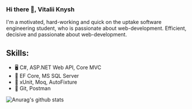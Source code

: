 ### Hi there 👋, Vitalii Knysh
I'm a motivated, hard-working and quick on the uptake software engineering student, who is passionate about web-development. Efficient, decisive and passionate about web-development.

## Skills: 
* :desktop_computer: C#, ASP.NET Web API, Core MVC
* :notebook: EF Core, MS SQL Server
* :book: xUnit, Moq, AutoFixture
* :large_orange_diamond: Git, Postman

![Anurag's github stats](https://github-readme-stats.vercel.app/api?username=Strafe153)
